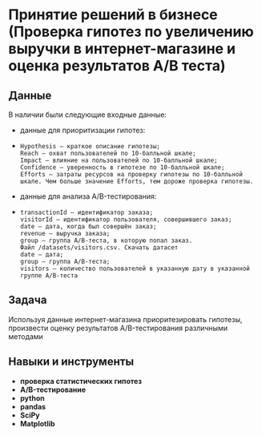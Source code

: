 # Принятие решений в бизнесе (Проверка гипотез по увеличению выручки в интернет-магазине и оценка результатов A/B теста)

## Данные

В наличии были следующие входные данные:
- данные для приоритизации гипотез:
-     Hypothesis — краткое описание гипотезы;
      Reach — охват пользователей по 10-балльной шкале;
      Impact — влияние на пользователей по 10-балльной шкале;
      Confidence — уверенность в гипотезе по 10-балльной шкале;
      Efforts — затраты ресурсов на проверку гипотезы по 10-балльной шкале. Чем больше значение Efforts, тем дороже проверка гипотезы.
- данные для анализа A/B-тестирования:
-     transactionId — идентификатор заказа;
      visitorId — идентификатор пользователя, совершившего заказ;
      date — дата, когда был совершён заказ;
      revenue — выручка заказа;
      group — группа A/B-теста, в которую попал заказ.
      Файл /datasets/visitors.csv. Скачать датасет
      date — дата;
      group — группа A/B-теста;
      visitors — количество пользователей в указанную дату в указанной группе A/B-теста

## Задача

Используя данные интернет-магазина приоритезировать гипотезы, произвести оценку результатов A/B-тестирования различными методами

## Навыки и инструменты

- **проверка статистических гипотез**
- **A/B-тестирование**
- **python**
- **pandas**
- **SciPy**
- **Matplotlib**

